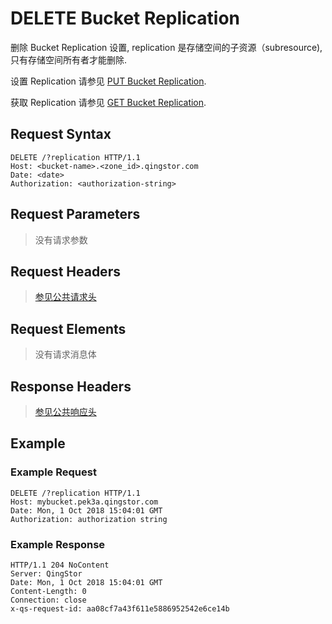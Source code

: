 ---
---
# DELETE Bucket Replication

删除 Bucket Replication 设置, replication 是存储空间的子资源（subresource), 只有存储空间所有者才能删除.

设置 Replication 请参见 [PUT Bucket Replication](put_replication.html#object-storage-api-put-bucket-replication).

获取 Replication 请参见 [GET Bucket Replication](get_replication.html#object-storage-api-get-bucket-replication).

## Request Syntax

```http
DELETE /?replication HTTP/1.1
Host: <bucket-name>.<zone_id>.qingstor.com
Date: <date>
Authorization: <authorization-string>
```

## Request Parameters

> 没有请求参数

## Request Headers

> [参见公共请求头](../../common/common_header.html#请求头字段-request-header)

## Request Elements

> 没有请求消息体

## Response Headers

> [参见公共响应头](../../common/common_header.html#响应头字段-response-header)

## Example

### Example Request

```http
DELETE /?replication HTTP/1.1
Host: mybucket.pek3a.qingstor.com
Date: Mon, 1 Oct 2018 15:04:01 GMT
Authorization: authorization string
```

### Example Response

```http
HTTP/1.1 204 NoContent
Server: QingStor
Date: Mon, 1 Oct 2018 15:04:01 GMT
Content-Length: 0
Connection: close
x-qs-request-id: aa08cf7a43f611e5886952542e6ce14b
```

